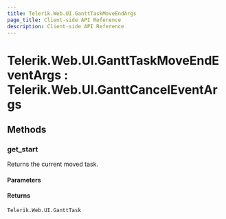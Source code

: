 ```yaml
---
title: Telerik.Web.UI.GanttTaskMoveEndArgs
page_title: Client-side API Reference
description: Client-side API Reference
---
```


# Telerik.Web.UI.GanttTaskMoveEndEventArgs : Telerik.Web.UI.GanttCancelEventArgs

## Methods

### get_start

Returns the current moved task. 

#### Parameters

#### Returns

`Telerik.Web.UI.GanttTask`

